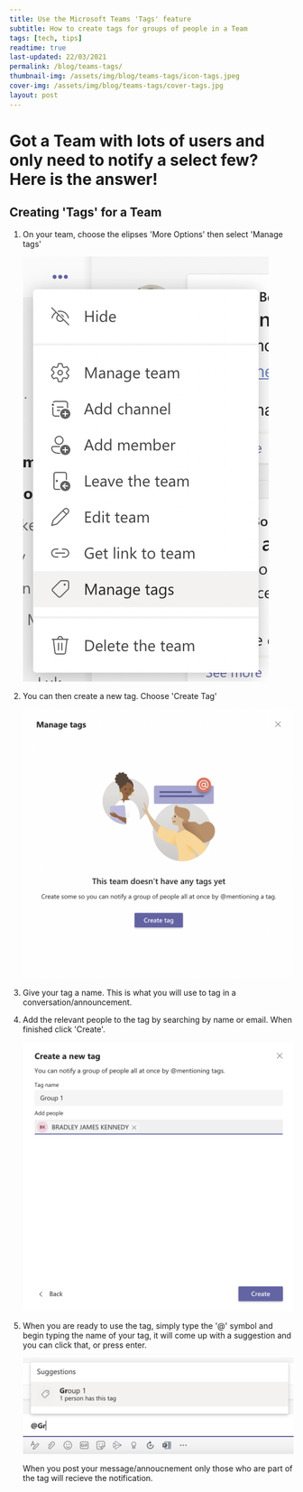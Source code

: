 ```yaml
---
title: Use the Microsoft Teams 'Tags' feature
subtitle: How to create tags for groups of people in a Team
tags: [tech, tips]
readtime: true
last-updated: 22/03/2021
permalink: /blog/teams-tags/
thumbnail-img: /assets/img/blog/teams-tags/icon-tags.jpeg
cover-img: /assets/img/blog/teams-tags/cover-tags.jpg
layout: post
---
```

# Got a Team with lots of users and only need to notify a select few? Here is the answer!

## Creating 'Tags' for a Team

1. On your team, choose the elipses 'More Options' then select 'Manage tags'

    <img src="/assets/img/blog/teams-tags/menudropdown.png" />

2. You can then create a new tag. Choose 'Create Tag'

    <img src="/assets/img/blog/teams-tags/newtag.png" />

3. Give your tag a name. This is what you will use to tag in a conversation/announcement. 

4. Add the relevant people to the tag by searching by name or email. When finished click 'Create'.

    <img src="/assets/img/blog/teams-tags/nametag.png" />

5. When you are ready to use the tag, simply type the '@' symbol and begin typing the name of your tag, it will come up with a suggestion and you can click that, or press enter. 

    <img src="/assets/img/blog/teams-tags/usetag.png" />

    When you post your message/annoucnement only those who are part of the tag will recieve the notification. 
